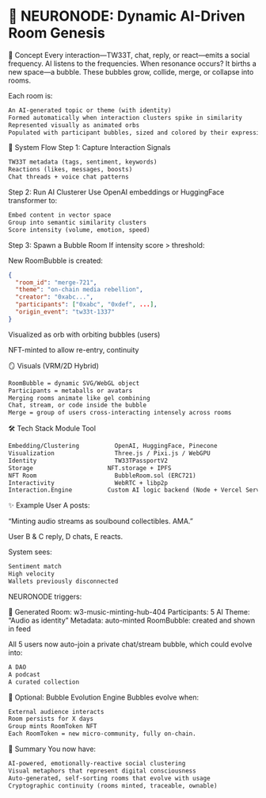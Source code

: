 # 🧠 NEURONODE: Dynamic AI-Driven Room Genesis
🔮 Concept
Every interaction—TW33T, chat, reply, or react—emits a social frequency.
AI listens to the frequencies.
When resonance occurs? It births a new space—a bubble.
These bubbles grow, collide, merge, or collapse into rooms.

Each room is:
```txt
An AI-generated topic or theme (with identity)
Formed automatically when interaction clusters spike in similarity
Represented visually as animated orbs
Populated with participant bubbles, sized and colored by their expression energy
```
🔁 System Flow
Step 1: Capture Interaction Signals
```txt
TW33T metadata (tags, sentiment, keywords)
Reactions (likes, messages, boosts)
Chat threads + voice chat patterns
```
Step 2: Run AI Clusterer
Use OpenAI embeddings or HuggingFace transformer to:
```txt
Embed content in vector space
Group into semantic similarity clusters
Score intensity (volume, emotion, speed)
``` 
Step 3: Spawn a Bubble Room
If intensity score > threshold:

New RoomBubble is created:
```json
{
  "room_id": "merge-721",
  "theme": "on-chain media rebellion",
  "creator": "0xabc...",
  "participants": ["0xabc", "0xdef", ...],
  "origin_event": "tw33t-1337"
}
```
Visualized as orb with orbiting bubbles (users)

NFT-minted to allow re-entry, continuity

🪞 Visuals (VRM/2D Hybrid)
```txt
RoomBubble = dynamic SVG/WebGL object
Participants = metaballs or avatars
Merging rooms animate like gel combining
Chat, stream, or code inside the bubble
Merge = group of users cross-interacting intensely across rooms
```
🛠️ Tech Stack
Module	Tool
```txt
Embedding/Clustering	      OpenAI, HuggingFace, Pinecone
Visualization	              Three.js / Pixi.js / WebGPU
Identity	                  TW33TPassportV2
Storage	                    NFT.storage + IPFS
NFT Room	                  BubbleRoom.sol (ERC721)
Interactivity	              WebRTC + libp2p
Interaction.Engine	        Custom AI logic backend (Node + Vercel Serverless)
```
✨ Example
User A posts:

“Minting audio streams as soulbound collectibles. AMA.”

User B & C reply, D chats, E reacts.

System sees:
```txt
Sentiment match
High velocity
Wallets previously disconnected
```
NEURONODE triggers:

🔮 Generated Room: w3-music-minting-hub-404
Participants: 5
AI Theme: “Audio as identity”
Metadata: auto-minted
RoomBubble: created and shown in feed

All 5 users now auto-join a private chat/stream bubble, which could evolve into:
```txt
A DAO
A podcast
A curated collection
```
🧬 Optional: Bubble Evolution Engine
Bubbles evolve when:
```txt
External audience interacts
Room persists for X days
Group mints RoomToken NFT
Each RoomToken = new micro-community, fully on-chain.
```
🧠 Summary
You now have:
```txt
AI-powered, emotionally-reactive social clustering
Visual metaphors that represent digital consciousness
Auto-generated, self-sorting rooms that evolve with usage
Cryptographic continuity (rooms minted, traceable, ownable)
```
